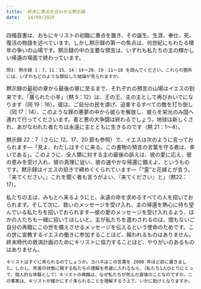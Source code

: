 ```yaml
---
title:  終末に焦点を合わせる黙示録
date:   14/09/2020
---
```


四福音書は、おもにキリストの初臨に重点を置き、その誕生、生涯、奉仕、死、復活の物語を述べています。しかし黙示録の第一の焦点は、何世紀にもわたる積年の争いの山場です。黙示録の中の主要な預言は、いずれも私たちの主の輝かしい帰還の場面で終わっています。

`問3: 黙示録 1：7、11：15、14：14～20、19：11～18 を読んでください。これらの箇所には、いずれもどのような類似した結論が見られますか。`

黙示録の最初の章から最後の章に至るまで、それぞれの預言の山場はイエスの到来です。「<ruby>屠<rt>ほふ</rt></ruby>られた小羊」（黙 5：12）は、王の王、主の主として再びおいでになります（同 19：16）。彼は、ご自分の民を虐げ、迫害するすべての敵を打ち倒し（同 17：14）、このような罪の悪夢の中から彼らを解放し、彼らを栄光のみ国へ連れて行ってくださいます。善と悪の大争闘は終わるでしょう。地球は新しくされ、あがなわれた者たちは永遠に主とともに生きるのです（黙 21：1～4）。

黙示録 22：7（さらに 12、17、20 節も参照）で、イエスは次のように言っておられます―「見よ、わたしはすぐに来る。この書物の預言の言葉を守る者は、幸いである」。このように、全人類に対する主の最後の訴えは、彼の愛に応え、彼の恵みを受け入れ、彼の真理に従い、彼の速やかな帰還に備えよ、というものです。黙示録はイエスの招きで締めくくられています―「“霊”と花嫁とが言う。『来てください。』これを聞く者も言うがよい、『来てください』と」（黙22：17）。

私たちの主は、みもとへ来るようにと、永遠の命を求めるすべての人を招いておられます。そして次に、救いのメッセージを受け入れ、主の帰還を熱心に待ち望んでいる私たちを招いておられます―彼の愛のメッセージを受け入れるよう、ほかの人たちも一緒に招いてほしいと。主が私たちを遣わされるのは、間もないご自分の再臨にこの世を備えさせるメッセージを伝えるという使命のためです。この世に宣教するイエスの働きに参加することほど、報われるものはありません。終末時代の救済計画のためにキリストに協力することほど、やりがいのあるものはありません。

`キリストはすぐに来られるのでしょうか。ヨハネはこの言葉を 2000 年ほど前に書きました。しかし、死者の状態に関する私たちの理解を考慮に入れるなら、（私たち1人ひとりにとって、個人的な体験として）キリストの再臨は、なぜ私たちが死んだ直後のことなのですか。この事実は、キリストが確かにすぐ来られることを理解するうえで、いかに助けとなりますか。`